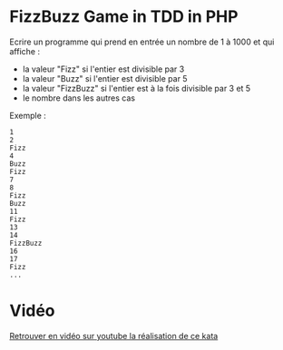 # FizzBuzz Game in TDD in PHP

Ecrire un programme qui prend en entrée un nombre de 1 à 1000 et qui affiche : 
* la valeur "Fizz" si l'entier est divisible par 3
* la valeur "Buzz" si l'entier est divisible par 5
* la valeur "FizzBuzz" si l'entier est à la fois divisible par 3 et 5
* le nombre dans les autres cas

Exemple : 
```
1
2
Fizz
4
Buzz
Fizz
7
8
Fizz
Buzz
11
Fizz
13
14
FizzBuzz
16
17
Fizz
...
```

# Vidéo
[Retrouver en vidéo sur youtube la réalisation de ce kata](https://www.youtube.com/watch?v=6WIuoTSb3F4)
